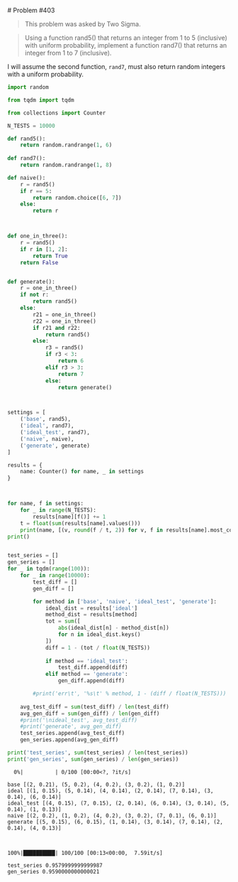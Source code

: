 # Problem #403

> This problem was asked by Two Sigma.

> Using a function rand5() that returns an integer from 1 to 5 (inclusive) with uniform probability, implement a function rand7() that returns an integer from 1 to 7 (inclusive).

I will assume the second function, `rand7`, must also return random integers with a uniform probability.



```python
import random

from tqdm import tqdm

from collections import Counter

N_TESTS = 10000
```


```python
def rand5():
    return random.randrange(1, 6)
    
def rand7():
    return random.randrange(1, 8)

def naive():
    r = rand5()
    if r == 5:
        return random.choice([6, 7])
    else:
        return r



def one_in_three():
    r = rand5()
    if r in [1, 2]:
        return True
    return False


def generate():
    r = one_in_three()
    if not r:
        return rand5()
    else:
        r21 = one_in_three()
        r22 = one_in_three()
        if r21 and r22:
            return rand5()
        else:
            r3 = rand5()
            if r3 < 3:
                return 6
            elif r3 > 3:
                return 7
            else:
                return generate()

```


```python


settings = [
    ('base', rand5),
    ('ideal', rand7),
    ('ideal_test', rand7),
    ('naive', naive),
    ('generate', generate)
]

results = {
    name: Counter() for name, _ in settings
}



for name, f in settings:
    for _ in range(N_TESTS):
        results[name][f()] += 1
    t = float(sum(results[name].values()))
    print(name, [(v, round(f / t, 2)) for v, f in results[name].most_common()])
print()


test_series = []
gen_series = []
for _ in tqdm(range(100)):
    for _ in range(10000):
        test_diff = []
        gen_diff = []

        for method in ['base', 'naive', 'ideal_test', 'generate']:
            ideal_dist = results['ideal']
            method_dist = results[method]
            tot = sum([
                abs(ideal_dist[n] - method_dist[n])
                for n in ideal_dist.keys()
            ])
            diff = 1 - (tot / float(N_TESTS))
        
            if method == 'ideal_test':
                test_diff.append(diff)
            elif method == 'generate':
                gen_diff.append(diff)

        #print('err\t', '%s\t' % method, 1 - (diff / float(N_TESTS)))
    
    avg_test_diff = sum(test_diff) / len(test_diff)
    avg_gen_diff = sum(gen_diff) / len(gen_diff)
    #print('\nideal_test', avg_test_diff)
    #print('generate', avg_gen_diff)
    test_series.append(avg_test_diff)
    gen_series.append(avg_gen_diff)

print('test_series', sum(test_series) / len(test_series))
print('gen_series', sum(gen_series) / len(gen_series))
```

      0%|          | 0/100 [00:00<?, ?it/s]

    base [(2, 0.21), (5, 0.2), (4, 0.2), (3, 0.2), (1, 0.2)]
    ideal [(1, 0.15), (5, 0.14), (4, 0.14), (2, 0.14), (7, 0.14), (3, 0.14), (6, 0.14)]
    ideal_test [(4, 0.15), (7, 0.15), (2, 0.14), (6, 0.14), (3, 0.14), (5, 0.14), (1, 0.13)]
    naive [(2, 0.2), (1, 0.2), (4, 0.2), (3, 0.2), (7, 0.1), (6, 0.1)]
    generate [(5, 0.15), (6, 0.15), (1, 0.14), (3, 0.14), (7, 0.14), (2, 0.14), (4, 0.13)]
    


    100%|██████████| 100/100 [00:13<00:00,  7.59it/s]

    test_series 0.9579999999999987
    gen_series 0.9590000000000021


    



```python

```
